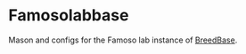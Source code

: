 # Famosolabbase
Mason and configs for the Famoso lab instance of <a href="https://breedbase.org" target="_blank">BreedBase</a>.
